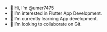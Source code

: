 - 👋 Hi, I’m @umer7475
- 👀 I’m interested in Flutter App Development.
- 🌱 I’m currently learning App development.
- 💞️ I’m looking to collaborate on Git.
  

<!---
umer7475/umer7475 is a ✨ special ✨ repository because its `README.md` (this file) appears on your GitHub profile.
You can click the Preview link to take a look at your changes.
--->
